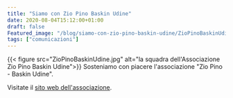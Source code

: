```yaml
---
title: "Siamo con Zio Pino Baskin Udine"
date: 2020-08-04T15:12:00+01:00
draft: false
Featured_image: "/blog/siamo-con-zio-pino-baskin-udine/ZioPinoBaskinUdine.jpg"
tags: ["comunicazioni"]
---
```


{{< figure src="ZioPinoBaskinUdine.jpg" alt="la squadra dell'Associazione Zio Pino Baskin Udine">}}
Sosteniamo con piacere l'associazione "Zio Pino - Baskin Udine".

Visitate il [sito web dell'associazione](https://www.ziopinobaskinudine.it).
